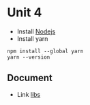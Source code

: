 # Unit 4

- Install [Nodejs](https://nodejs.org/en/)
- Install yarn

```
npm install --global yarn
yarn --version
```

## Document

- Link [libs](https://www.npmjs.com/)
